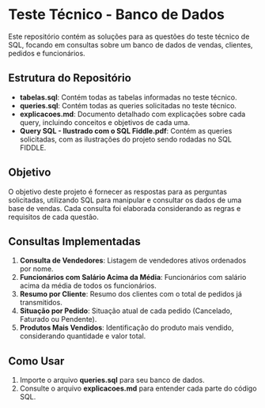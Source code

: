 # Teste Técnico - Banco de Dados

Este repositório contém as soluções para as questões do teste técnico de SQL, focando em consultas sobre um banco de dados de vendas, clientes, pedidos e funcionários.

## Estrutura do Repositório
- **tabelas.sql**: Contém todas as tabelas informadas no teste técnico.
- **queries.sql**: Contém todas as queries solicitadas no teste técnico.
- **explicacoes.md**: Documento detalhado com explicações sobre cada query, incluindo conceitos e objetivos de cada uma.
- **Query SQL - Ilustrado com o SQL Fiddle.pdf**: Contém as queries solicitadas, com as ilustrações do projeto sendo rodadas no SQL FIDDLE.

## Objetivo

O objetivo deste projeto é fornecer as respostas para as perguntas solicitadas, utilizando SQL para manipular e consultar os dados de uma base de vendas. Cada consulta foi elaborada considerando as regras e requisitos de cada questão.

## Consultas Implementadas

1. **Consulta de Vendedores**: Listagem de vendedores ativos ordenados por nome.
2. **Funcionários com Salário Acima da Média**: Funcionários com salário acima da média de todos os funcionários.
3. **Resumo por Cliente**: Resumo dos clientes com o total de pedidos já transmitidos.
4. **Situação por Pedido**: Situação atual de cada pedido (Cancelado, Faturado ou Pendente).
5. **Produtos Mais Vendidos**: Identificação do produto mais vendido, considerando quantidade e valor total.

## Como Usar

1. Importe o arquivo **queries.sql** para seu banco de dados.
2. Consulte o arquivo **explicacoes.md** para entender cada parte do código SQL.
